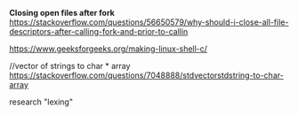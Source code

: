 
**Closing open files after fork**
https://stackoverflow.com/questions/56650579/why-should-i-close-all-file-descriptors-after-calling-fork-and-prior-to-callin

https://www.geeksforgeeks.org/making-linux-shell-c/

//vector of strings to char * array
https://stackoverflow.com/questions/7048888/stdvectorstdstring-to-char-array

research "lexing"